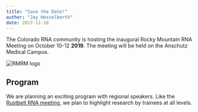 ```yaml
---
title: "Save the Date!"
author: "Jay Hesselberth"
date: 2017-11-18
---
```


The Colorado RNA community is hosting the inaugural Rocky Mountain RNA Meeting on October 10-12 **2019**. The meeting will be held on the Anschutz Medical Campus.

<!--more-->

![RMRM logo](/img/logo.svg)

## Program 

We are planning an exciting program with regional speakers. Like the [Rustbelt RNA meeting](rustbeltrna.org), we plan to highlight research by trainees at all levels. 

